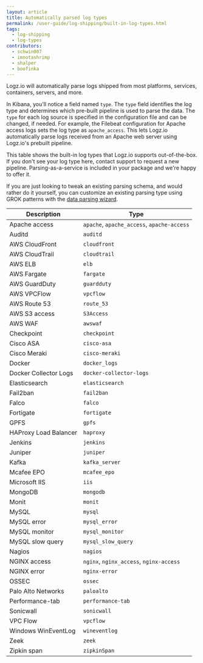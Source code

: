 ```yaml
---
layout: article
title: Automatically parsed log types
permalink: /user-guide/log-shipping/built-in-log-types.html
tags:
  - log-shipping
  - log-types
contributors:
  - schwin007
  - imnotashrimp
  - shalper
  - boofinka
---
```


Logz.io will automatically parse logs shipped from most platforms, services, containers, servers, and more.

In Kibana, you'll notice a field named `type`. The `type` field identifies the log type and determines which pre-built pipeline is used to parse the data. The `type` for each log source is specified in the configuration file and can be changed, if needed. For example, the Filebeat configuration for Apache access logs sets the log type as `apache_access`. This lets Logz.io automatically parse logs received from an Apache web server using Logz.io's prebuilt pipeline.

This table shows the built-in log types that Logz.io supports out-of-the-box. If you don't see your log type here, contact support to request a new pipeline. Parsing-as-a-service is included in your package and we're happy to offer it.

If you are just looking to tweak an existing parsing schema, and would rather do it yourself, you can customize an existing parsing type using GROK patterns with the [data parsing wizard]({{site.baseurl}}/user-guide/mapping-and-parsing/data-parsing-wizard.html).

| Description           | Type                                       |
|-----------------------|--------------------------------------------|
| Apache access         | `apache`, `apache_access`, `apache-access` |
| Auditd                | `auditd`                                   |
| AWS CloudFront        | `cloudfront`                               |
| AWS CloudTrail        | `cloudtrail`                               |
| AWS ELB               | `elb`                                      |
| AWS Fargate           | `fargate`                                  |
| AWS GuardDuty             | `guardduty`                                |
| AWS VPCFlow           | `vpcflow`                                  |
| AWS Route 53          | `route_53`                                 |
| AWS S3 access         | `S3Access`                                 |
| AWS WAF         | `awswaf`                                 |
| Checkpoint            | `checkpoint`                               |
| Cisco ASA             | `cisco-asa`                                |
| Cisco Meraki          | `cisco-meraki`                             |
| Docker                | `docker_logs`                              |
| Docker Collector Logs | `docker-collector-logs`                    |
| Elasticsearch         | `elasticsearch`                            |
| Fail2ban              | `fail2ban`                                 |
| Falco                 | `falco`                                    |
| Fortigate             | `fortigate`                               |
| GPFS                  | `gpfs`                                     |
| HAProxy Load Balancer              | `haproxy`                                  |
| Jenkins               | `jenkins`                                  |
| Juniper                  | `juniper`                             |
| Kafka                 | `kafka_server`                             |
| Mcafee EPO            | `mcafee_epo`                                      |
| Microsoft IIS         | `iis`                                      |
| MongoDB               | `mongodb`                                  |
| Monit                 | `monit`                                    |
| MySQL                 | `mysql`                                    |
| MySQL error           | `mysql_error`                              |
| MySQL monitor         | `mysql_monitor`                            |
| MySQL slow query      | `mysql_slow_query`                         |
| Nagios                | `nagios`                                   |
| NGINX access          | `nginx`, `nginx_access`, `nginx-access`    |
| NGINX error           | `nginx-error`                              |
| OSSEC                 | `ossec`                                    |
| Palo Alto Networks    | `paloalto`                                  |
| Performance-tab       | `performance-tab`                                  |
| Sonicwall                | `sonicwall`                                  |
| VPC Flow           | `vpcflow`                             |
| Windows WinEventLog          | `wineventlog`                             |
| Zeek           | `zeek`                              |
| Zipkin span           | `zipkinSpan`                             |

